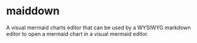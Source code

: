 # maiddown

A visual mermaid charts editor that can be used by a WYSIWYG markdown editor to open a mermaid chart in a visual mermaid editor.